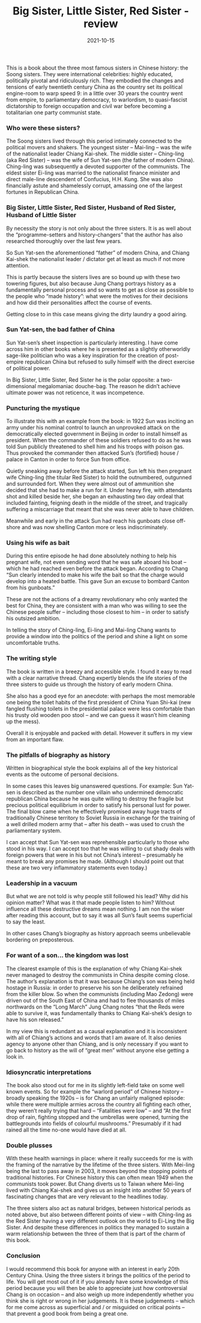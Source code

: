 ﻿---
layout: layouts/bookreview.njk

tags:
  - post
  - review

title: Big Sister, Little Sister, Red Sister - review
review_book_main_title: Big Sister, Little Sister, Red Sister
review_book_sub_title: Three Women at the Heart of Twentieth-Century China
review_book_author: Jung Chang
review_book_image_url: https://res.cloudinary.com/ds2o5ecdw/image/upload/acovers/1910702781.02._SCL_.jpg
review_book_image_small_url: https://res.cloudinary.com/ds2o5ecdw/image/upload/acovers/1910702781.02._SCM_.jpg
review_publication_date: 2019-10-17
review_publisher: Penguin
review_pages: 400
review_ISBN13: 978-1910702789
review_book_tags:
  - [Asia]
  - [Late Modern, Contemporary]
  - [Political]
  - [China]
review_podcasts:
  - [https://www.listennotes.com/e/75c20ffa98e0435fb0b3c2bc039f5d12, How To Academy Podcast, Jung Chang – Three Women at the Heart of Twentieth-Century China]
  - [https://www.listennotes.com/e/d589f4eb71ba4133bf17b7f8d593491b, The Book Club, Jung Chang Big Sister Little Sister Red Sister]
shopping_links:
  - [https://www.amazon.co.uk/dp/1910702781, Amazon UK, Amazon UK book link]
  - [https://www.amazon.com/dp/1910702781, Amazon US, Amazon US book link]
review_author: Anthony Webb
date: 2021-10-15
review_rating: ★★★☆☆
permalink: '/2021/10/15/big-sister-little-sister-red-sister/'
review_summary: '<p>The story of the three Soong sisters bring the politics of early 20th Century China to life – I would recommend it for anyone with an interest in this period.</p><p>Well written and engaging… but the book suffers from explaining critical events simply as the will of the big man – or a reflection of his mistakes. This veneer of superficiality is what prevents a good book from being a great one.</p>'
---
This is a book about the three most famous sisters in Chinese history: the Soong sisters. They were international celebrities: highly educated, politically pivotal and ridiculously rich. They embodied the changes and tensions of early twentieth century China as the country set its political engine-room to warp speed 9: in a little over 30 years the country went from empire, to parliamentary democracy, to warlordism, to quasi-fascist dictatorship to foreign occupation and civil war before becoming a totalitarian one party communist state.

### Who were these sisters?

The Soong sisters lived through this period intimately connected to the political movers and shakers. The youngest sister – Mai-ling – was the wife of the nationalist leader Chiang Kai-shek. The middle sister – Ching-ling (aka Red Sister) – was the wife of Sun Yat-sen (the father of modern China). Ching-ling was subsequently a devoted supporter of the communists. The eldest sister Ei-ling was married to the nationalist finance minister and direct male-line descendent of Confucius, H.H. Kung. She was also financially astute and shamelessly corrupt, amassing one of the largest fortunes in Republican China.

### Big Sister, Little Sister, Red Sister, Husband of Red Sister, Husband of Little Sister

By necessity the story is not only about the three sisters. It is as well about the “programme-setters and history-changers” that the author has also researched thoroughly over the last few years.

So Sun Yat-sen the aforementioned “father” of modern China, and Chiang Kai-shek the nationalist leader / dictator get at least as much if not more attention.

This is partly because the sisters lives are so bound up with these two towering figures, but also because Jung Chang portrays history as a fundamentally personal process and so wants to get as close as possible to the people who “made history”: what were the motives for their decisions and how did their personalities affect the course of events.

Getting close to in this case means giving the dirty laundry a good airing.

### Sun Yat-sen, the bad father of China

Sun Yat-sen’s sheet inspection is particularly interesting. I have come across him in other books where he is presented as a slightly otherworldly sage-like politician who was a key inspiration for the creation of post-empire republican China but refused to sully himself with the direct exercise of political power.

In Big Sister, Little Sister, Red Sister he is the polar opposite: a two-dimensional megalomaniac douche-bag. The reason he didn’t achieve ultimate power was not reticence, it was incompetence.

### Puncturing the mystique

To illustrate this with an example from the book: in 1922 Sun was inciting an army under his nominal control to launch an unprovoked attack on the democratically elected government in Beijing in order to install himself as president. When the commander of these soldiers refused to do as he was told Sun publicly threatened to shell him and his troops with poison gas. Thus provoked the commander then attacked Sun’s (fortified) house / palace in Canton in order to force Sun from office.

Quietly sneaking away before the attack started, Sun left his then pregnant wife Ching-ling (the titular Red Sister) to hold the outnumbered, outgunned and surrounded fort. When they were almost out of ammunition she decided that she had to make a run for it. Under heavy fire, with attendants shot and killed beside her, she began an exhausting two day ordeal that included fainting, feigning death in the middle of the street, and tragically suffering a miscarriage that meant that she was never able to have children.

Meanwhile and early in the attack Sun had reach his gunboats close off-shore and was now shelling Canton more or less indiscriminately.

### Using his wife as bait

During this entire episode he had done absolutely nothing to help his pregnant wife, not even sending word that he was safe aboard his boat – which he had reached even before the attack began. According to Chang “Sun clearly intended to make his wife the bait so that the charge would develop into a heated battle. This gave Sun an excuse to bombard Canton from his gunboats.”

These are not the actions of a dreamy revolutionary who only wanted the best for China, they are consistent with a man who was willing to see the Chinese people suffer – including those closest to him – in order to satisfy his outsized ambition.

In telling the story of Ching-ling, Ei-ling and Mai-ling Chang wants to provide a window into the politics of the period and shine a light on some uncomfortable truths.

### The writing style

The book is written in a breezy and accessible style. I found it easy to read with a clear narrative thread. Chang expertly blends the life stories of the three sisters to guide us through the history of early modern China.

She also has a good eye for an anecdote: with perhaps the most memorable one being the toilet habits of the first president of China Yuan Shi-kai (new fangled flushing toilets in the presidential palace were less comfortable than his trusty old wooden poo stool – and we can guess it wasn’t him cleaning up the mess).

Overall it is enjoyable and packed with detail. However it suffers in my view from an important flaw.

### The pitfalls of biography as history

Written in biographical style the book explains all of the key historical events as the outcome of personal decisions.

In some cases this leaves big unanswered questions. For example: Sun Yat-sen is described as the number one villain who undermined democratic republican China because he was quite willing to destroy the fragile but precious political equilibrium in order to satisfy his personal lust for power. The final blow came when he effectively promised away huge tracts of traditionally Chinese territory to Soviet Russia in exchange for the training of a well drilled modern army that – after his death – was used to crush the parliamentary system.

I can accept that Sun Yat-sen was reprehensible particularly to those who stood in his way. I can accept too that he was willing to cut shady deals with foreign powers that were in his but not China’s interest – presumably he meant to break any promises he made. (Although I should point out that these are two very inflammatory statements even today.)

### Leadership in a vacuum

But what we are not told is why people still followed his lead? Why did his opinion matter? What was it that made people listen to him? Without influence all these destructive dreams mean nothing. I am non the wiser after reading this account, but to say it was all Sun’s fault seems superficial to say the least.

In other cases Chang’s biography as history approach seems unbelievable bordering on preposterous.

### For want of a son… the kingdom was lost

The clearest example of this is the explanation of why Chiang Kai-shek never managed to destroy the communists in China despite coming close. The author’s explanation is that it was because Chiang’s son was being held hostage in Russia: in order to preserve his son he deliberately refrained from the killer blow. So when the communists (including Mao Zedong) were driven out of the South East of China and had to flee thousands of miles northwards on the “Long March” Jung Chang notes “that the Reds were able to survive it, was fundamentally thanks to Chiang Kai-shek’s design to have his son released.”

In my view this is redundant as a causal explanation and it is inconsistent with all of Chiang’s actions and words that I am aware of. It also denies agency to anyone other than Chiang, and is only necessary if you want to go back to history as the will of “great men” without anyone else getting a look in.

### Idiosyncratic interpretations

The book also stood out for me in its slightly left-field take on some well known events. So for example the “warlord period” of Chinese history – broadly speaking the 1920s – is for Chang an unfairly maligned episode: while there were multiple armies across the country all fighting each other, they weren’t really trying that hard – “Fatalities were low” – and “At the first drop of rain, fighting stopped and the umbrellas were opened, turning the battlegrounds into fields of colourful mushrooms.” Presumably if it had rained all the time no-one would have died at all.

### Double plusses

With these health warnings in place: where it really succeeds for me is with the framing of the narrative by the lifetime of the three sisters. With Mei-ling being the last to pass away in 2003, it moves beyond the stopping points of traditional histories. For Chinese history this can often mean 1949 when the communists took power. But Chang diverts us to Taiwan where Mei-ling lived with Chiang Kai-shek and gives us an insight into another 50 years of fascinating changes that are very relevant to the headlines today.

The three sisters also act as natural bridges, between historical periods as noted above, but also between different points of view – with Ching-ling as the Red Sister having a very different outlook on the world to Ei-Ling the Big Sister. And despite these differences in politics they managed to sustain a warm relationship between the three of them that is part of the charm of this book.

### Conclusion

I would recommend this book for anyone with an interest in early 20th Century China. Using the three sisters it brings the politics of the period to life. You will get most out of it if you already have some knowledge of this period because you will then be able to appreciate just how controversial Chang is on occasion – and also weigh up more independently whether you think she is right or wrong in her judgements. It is these judgements – which for me come across as superficial and / or misguided on critical points – that prevent a good book from being a great one.